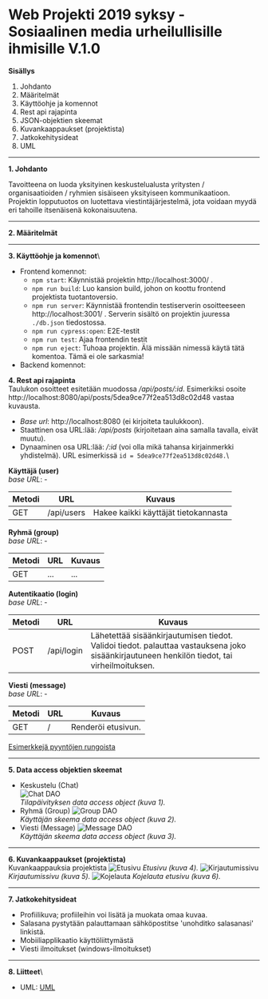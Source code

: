 # Web Projekti 2019 syksy - Sosiaalinen media urheilullisille ihmisille V.1.0

**Sisällys**
1. Johdanto
2. Määritelmät
3. Käyttöohje ja komennot
4. Rest api rajapinta
5. JSON-objektien skeemat
6. Kuvankaappaukset (projektista)
7. Jatkokehitysideat
8. UML

____________

**1. Johdanto**

Tavoitteena on luoda yksityinen keskustelualusta yritysten / organisaatioiden / ryhmien
sisäiseen yksityiseen kommunikaatioon. Projektin lopputuotos on luotettava
viestintäjärjestelmä, jota voidaan myydä eri tahoille itsenäisenä kokonaisuutena.
__________________

**2. Määritelmät**

____________________

**3. Käyttöohje ja komennot**\

* Frontend komennot:
  - `npm start`: Käynnistää projektin http://localhost:3000/ .
  - `npm run build`: Luo kansion build, johon on koottu frontend projektista tuotantoversio.
  - `npm run server`: Käynnistää frontendin testiserverin osoitteeseen http://localhost:3001/ . Serverin sisältö on projektin juuressa `./db.json` tiedostossa.
  - `npm run cypress:open`: E2E-testit
  - `npm run test`: Ajaa frontendin testit
  - `npm run eject`: Tuhoaa projektin. Älä missään nimessä käytä tätä komentoa. Tämä ei ole sarkasmia!
* Backend komennot:

__**4. Rest api rajapinta**__\
Taulukon osoitteet esitetään muodossa */api/posts/:id*. Esimerkiksi osoite http://localhost:8080/api/posts/5dea9ce77f2ea513d8c02d48 vastaa kuvausta.
- *Base url*: http://localhost:8080 (ei kirjoiteta taulukkoon).
- Staattinen osa URL:lää: */api/posts* (kirjoitetaan aina samalla tavalla, eivät muutu).
- Dynaaminen osa URL:lää: */:id* (voi olla mikä tahansa kirjainmerkki yhdistelmä). URL esimerkissä 
```id = 5dea9ce77f2ea513d8c02d48.```\

**Käyttäjä (user)**\
*base URL*: -

|Metodi |URL |Kuvaus |
|-------|-------|-------|
|GET|/api/users|Hakee kaikki käyttäjät tietokannasta|

**Ryhmä (group)**\
*base URL*: -

|Metodi |URL |Kuvaus |
|-------|-------|-------|
|GET| ... | ... |

**Autentikaatio (login)**\
*base URL*: -

|Metodi |URL |Kuvaus |
|-------|-------|-------|
|POST|/api/login|Lähetettää sisäänkirjautumisen tiedot. Validoi tiedot. palauttaa vastauksena joko sisäänkirjautuneen henkilön tiedot, tai virheilmoituksen.|

**Viesti (message)**\
*base URL*: -

|Metodi |URL |Kuvaus |
|-------|-------|-------|
|GET|/|Renderöi etusivun.|

[Esimerkkejä pyyntöjen rungoista](https://gitlab.com/)
____________

__**5. Data access objektien skeemat**__
* Keskustelu (Chat)\
![Chat DAO](https://cdn.discordapp.com/attachments/666191461267537923/682294543248654364/unknown.png)\
*Tilapäivityksen data access object (kuva 1).*
* Ryhmä (Group)
![Group DAO](https://cdn.discordapp.com/attachments/666191461267537923/682294543248654364/unknown.png)\
*Käyttäjän skeema data access object (kuva 2).*
* Viesti (Message)
![Message DAO](https://cdn.discordapp.com/attachments/666191461267537923/682294543248654364/unknown.png)\
*Käyttäjän skeema data access object (kuva 3).*
_______
**6. Kuvankaappaukset (projektista)**\
Kuvankaappauksia projektista
![Etusivu](https://cdn.discordapp.com/attachments/666191461267537923/684763784229027856/gui-kaiku.PNG)
*Etusivu (kuva 4).*
![Kirjautumissivu](https://cdn.discordapp.com/attachments/666191461267537923/685108197014765598/login.PNG)
*Kirjautumissivu (kuva 5).*
![Kojelauta](https://cdn.discordapp.com/attachments/666191461267537923/685108183991058442/kojelauta.PNG)
*Kojelauta etusivu (kuva 6).*
_____
**7. Jatkokehitysideat**
- Profiilikuva; profiileihin voi lisätä ja muokata omaa kuvaa.
- Salasana pystytään palauttamaan sähköpostitse 'unohditko salasanasi' linkistä.
- Mobiiliapplikaatio käyttöliittymästä
- Viesti ilmoitukset (windows-ilmoitukset)
_____
**8. Liitteet**\
- UML: [UML](https://gitlab.com/)
